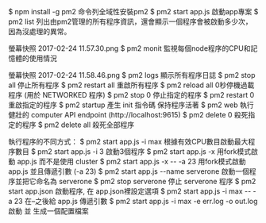 $ npm install -g pm2 命令列全域性安裝pm2
$ pm2 start app.js 啟動app專案
$ pm2 list 列出由pm2管理的所有程序資訊，還會顯示一個程序會被啟動多少次，因為沒處理的異常。


螢幕快照 2017-02-24 11.57.30.png
$ pm2 monit 監視每個node程序的CPU和記憶體的使用情況


螢幕快照 2017-02-24 11.58.46.png
$ pm2 logs 顯示所有程序日誌
$ pm2 stop all 停止所有程序
$ pm2 restart all 重啟所有程序
$ pm2 reload all 0秒停機過載程序 (用於 NETWORKED 程序)
$ pm2 stop 0 停止指定的程序
$ pm2 restart 0 重啟指定的程序
$ pm2 startup 產生 init 指令碼 保持程序活著
$ pm2 web 執行健壯的 computer API endpoint (http://localhost:9615)
$ pm2 delete 0 殺死指定的程序
$ pm2 delete all 殺死全部程序

執行程序的不同方式：
$ pm2 start app.js -i max 根據有效CPU數目啟動最大程序數目
$ pm2 start app.js -i 3 啟動3個程序
$ pm2 start app.js -x 用fork模式啟動 app.js 而不是使用 cluster
$ pm2 start app.js -x -- -a 23 用fork模式啟動 app.js 並且傳遞引數 (-a 23)
$ pm2 start app.js --name serverone 啟動一個程序並把它命名為 serverone
$ pm2 stop serverone 停止 serverone 程序
$ pm2 start app.json 啟動程序, 在 app.json裡設定選項
$ pm2 start app.js -i max -- -a 23 在–之後給 app.js 傳遞引數
$ pm2 start app.js -i max -e err.log -o out.log 啟動 並 生成一個配置檔案